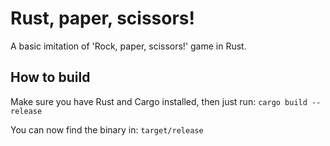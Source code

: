 # Rust, paper, scissors!

A basic imitation of 'Rock, paper, scissors!' game in Rust.

## How to build

Make sure you have Rust and Cargo installed, then just run:
`cargo build --release`

You can now find the binary in:
`target/release`
